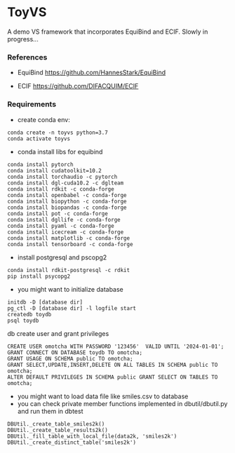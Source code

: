 # ToyVS
A demo VS framework that incorporates EquiBind and ECIF. Slowly in progress...





### References
- EquiBind
https://github.com/HannesStark/EquiBind


- ECIF
https://github.com/DIFACQUIM/ECIF

### Requirements
- create conda env: 
````angular2html
conda create -n toyvs python=3.7
conda activate toyvs
````

- conda install libs for equibind
````angular2html
conda install pytorch
conda install cudatoolkit=10.2
conda install torchaudio -c pytorch
conda install dgl-cuda10.2 -c dglteam
conda install rdkit -c conda-forge
conda install openbabel -c conda-forge
conda install biopython -c conda-forge
conda install biopandas -c conda-forge
conda install pot -c conda-forge
conda install dgllife -c conda-forge
conda install pyaml -c conda-forge
conda install icecream -c conda-forge
conda install matplotlib -c conda-forge
conda install tensorboard -c conda-forge
````

- install postgresql and pscopg2
````angular2html
conda install rdkit-postgresql -c rdkit
pip install psycopg2
````

- you might want to initialize database
````angular2html
initdb -D [database dir]
pg_ctl -D [database dir] -l logfile start
createdb toydb
psql toydb
````
db create user and grant privileges
````angular2html
CREATE USER omotcha WITH PASSWORD '123456'  VALID UNTIL '2024-01-01';
GRANT CONNECT ON DATABASE toydb TO omotcha;
GRANT USAGE ON SCHEMA public TO omotcha;
GRANT SELECT,UPDATE,INSERT,DELETE ON ALL TABLES IN SCHEMA public TO omotcha;
ALTER DEFAULT PRIVILEGES IN SCHEMA public GRANT SELECT ON TABLES TO omotcha;
````

- you might want to load data file like smiles.csv to database
- you can check private member functions implemented in dbutil/dbutil.py and run them in dbtest
````angular2html
DBUtil._create_table_smiles2k()
DBUtil._create_table_results2k()
DBUtil._fill_table_with_local_file(data2k, 'smiles2k')
DBUtil._create_distinct_table('smiles2k')
````
